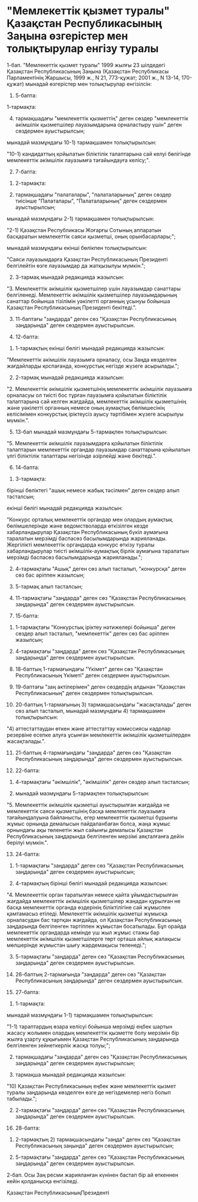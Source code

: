 # "Мемлекеттік қызмет туралы" Қазақстан Республикасының Заңына өзгерістер мен толықтырулар енгізу туралы

1-бап. "Мемлекеттік қызмет туралы" 1999 жылғы 23 шілдедегі Қазақстан Республикасының Заңына (Қазақстан Республикасы Парламентінің Жаршысы, 1999 ж., N 21, 773-құжат; 2001 ж., N 13-14, 170-құжат) мынадай өзгерістер мен толықтырулар енгізілсін:

1. 5-бапта:

1-тармақта:

4) тармақшадағы "мемлекеттік қызметтің" деген сөздер "мемлекеттік әкімшілік қызметшілер лауазымдарына орналастыру үшін" деген сөздермен ауыстырылсын;

мынадай мазмұндағы 10-1) тармақшамен толықтырылсын:

"10-1) кандидаттың қойылатын біліктілік талаптарына сай келуі бөлігінде мемлекеттік әкімшілік лауазымға тағайындауға келісу;".

2. 7-бапта:

1) 2-тармақта:

2) тармақшадағы "палаталары", "палаталарының" деген сөздер тиісінше "Палаталары", "Палаталарының" деген сөздермен ауыстырылсын;

мынадай мазмұндағы 2-1) тармақшамен толықтырылсын:

"2-1) Қазақстан Республикасы Жоғарғы Сотының аппаратын басқаратын мемлекеттік саяси қызметші, оның орынбасарлары;";

мынадай мазмұндағы екінші бөлікпен толықтырылсын:

"Саяси лауазымдарға Қазақстан Республикасының Президенті белгілейтін өзге лауазымдар да жатқызылуы мүмкін.";

2) 3-тармақ мынадай редакцияда жазылсын:

"3. Мемлекеттік әкімшілік қызметшілер үшін лауазымдар санаттары белгіленеді. Мемлекеттік әкімшілік қызметшілер лауазымдарының санаттар бойынша тізілімін уәкілетті органның ұсынуы бойынша Қазақстан Республикасының Президенті бекітеді.".

3. 11-баптағы "заңдарда" деген сөз "Қазақстан Республикасының заңдарында" деген сөздермен ауыстырылсын.

4. 12-бапта:

1) 1-тармақтың екінші бөлігі мынадай редакцияда жазылсын:

"Мемлекеттік әкімшілік лауазымға орналасу, осы Заңда көзделген жағдайларды қоспағанда, конкурстық негізде жүзеге асырылады.";

2) 2-тармақ мынадай редакцияда жазылсын:

"2. Мемлекеттік әкімшілік қызметшінің мемлекеттік әкімшілік лауазымға орналасуы ол тиісті бос тұрған лауазымға қойылатын біліктілік талаптарына сай келген жағдайда, мемлекеттік әкімшілік қызметшінің және уәкілетті органның немесе оның аумақтық бөлімшесінің келісімімен конкурстық іріктеусіз ауысу тәртібімен жүзеге асырылуы мүмкін.".

5. 13-бап мынадай мазмұндағы 5-тармақпен толықтырылсын:

"5. Мемлекеттік әкімшілік лауазымдарға қойылатын біліктілік талаптарын мемлекеттік органдар лауазымдар санаттарына қойылатын үлгі біліктілік талаптары негізінде әзірлейді және бекітеді.".

6. 14-бапта:

1) 3-тармақта:

бірінші бөліктегі "ашық немесе жабық тәсілмен" деген сөздер алып тасталсын;

екінші бөлігі мынадай редакцияда жазылсын:

"Конкурс орталық мемлекеттік органдар мен олардың аумақтық бөлімшелерінде және ведомстволарда өткізілген кезде хабарландырулар Қазақстан Республикасының бүкіл аумағына таралатын мерзімді баспасөз басылымдарында жарияланады. Жергілікті мемлекеттік органдарда конкурс өткізу туралы хабарландырулар тиісті әкімшілік-аумақтық бірлік аумағына таралатын мерзімді баспасөз басылымдарында жарияланады.";

2) 4-тармақтағы "Ашық" деген сөз алып тасталып, "конкурсқа" деген сөз бас әріппен жазылсын;

3) 5-тармақ алып тасталсын;

4) 11-тармақтағы "заңдарда" деген сөз "Қазақстан Республикасының заңдарында" деген сөздермен ауыстырылсын.

7. 15-бапта:

1) 1-тармақтағы "Конкурстық іріктеу нәтижелері бойынша" деген сөздер алып тасталып, "мемлекеттік" деген сөз бас әріппен жазылсын;

2) 4-тармақтағы "заңдарда" деген сөз "Қазақстан Республикасының заңдарында" деген сөздермен ауыстырылсын.

8. 18-баптың 1-тармағындағы "Үкімет" деген сөз "Қазақстан Республикасының Үкіметі" деген сөздермен ауыстырылсын.

9. 19-баптағы "заң актілерімен" деген сөздердің алдынан "Қазақстан Республикасының" деген сөздермен толықтырылсын.

10. 20-баптың 1-тармағының 3) тармақшасындағы "жасақталады" деген сөз алып тасталып, мынадай мазмұндағы 4) тармақшамен толықтырылсын:

"4) аттестаттаудан өткен және аттестаттау комиссиясы кадрлар резервіне есепке алуға ұсынған мемлекеттік әкімшілік қызметшілерден жасақталады.".

11. 21-баптың 4-тармағындағы "заңдарда" деген сөз "Қазақстан Республикасының заңдарында" деген сөздермен ауыстырылсын.

12. 22-бапта:

1) 4-тармақтағы "әкімшілік", "әкімшілік" деген сөздер алып тасталсын;

2) мынадай мазмұндағы 5-тармақпен толықтырылсын:

"5. Мемлекеттік әкімшілік қызметші ауыстырылған жағдайда не мемлекеттік саяси қызметшінің басқа мемлекеттік лауазымға тағайындалуына байланысты, егер мемлекеттік қызметші бұрынғы жұмыс орнында демалысын пайдаланбаған болса, жаңа жұмыс орнындағы ақы төленетін жыл сайынғы демалысы Қазақстан Республикасының заңдарында белгіленген мерзімі аяқталғанға дейін берілуі мүмкін.".

13. 24-бапта:

1) 1-тармақтағы "заңдарда" деген сөз "Қазақстан Республикасының заңдарында" деген сөздермен ауыстырылсын;

2) 4-тармақтың бірінші бөлігі мынадай редакцияда жазылсын:

"4. Мемлекеттік орган таратылған немесе қайта ұйымдастырылған жағдайда мемлекеттік әкімшілік қызметшілер жаңадан құрылған не басқа мемлекеттік органда өздерінің біліктілігіне сай жұмыспен қамтамасыз етіледі. Мемлекеттік әкімшілік қызметші жұмысқа орналасудан бас тартқан жағдайда, ол Қазақстан Республикасының заңдарында белгіленген тәртіппен жұмыстан босатылады. Бұл орайда мемлекеттік органдарда кемінде үш жыл жұмыс стажы бар мемлекеттік әкімшілік қызметшілерге төрт орташа айлық жалақысы мөлшерінде жұмыстан шығу жәрдемақысы төленеді.";

3) 5-тармақтағы "заңдарда" деген сөз "Қазақстан Республикасының заңдарында" деген сөздермен ауыстырылсын.

14. 26-баптың 2-тармағында "заңдарда" деген сөз "Қазақстан Республикасының заңдарында" деген сөздермен ауыстырылсын.

15. 27-бапта:

1) 1-тармақта:

мынадай мазмұндағы 1-1) тармақшамен толықтырылсын:

"1-1) тараптардың өзара келісуі бойынша мерзімді еңбек шартын жасасу жолымен олардың мемлекеттік қызметте болу мерзімін бір жылға ұзарту құқығымен Қазақстан Республикасының заңдарында белгіленген зейнеткерлік жасқа толуы;";

2) тармақшадағы "заңдарда" деген сөз "Қазақстан Республикасының заңдарында" деген сөздермен ауыстырылсын;

10) тармақша мынадай редакцияда жазылсын:

"10) Қазақстан Республикасының еңбек және мемлекеттік қызмет туралы заңдарында көзделген өзге де негіздемелер негіз болып табылады.";

2) 2-тармақтағы "заңдарда" деген сөз "Қазақстан Республикасының заңдарында" деген сөздермен ауыстырылсын.

16. 28-бапта:

1) 2-тармақтың 2) тармақшасындағы "заңда" деген сөз "Қазақстан Республикасының заңында" деген сөздермен ауыстырылсын;

2) 5-тармақтағы "заңдарда" деген сөз "Қазақстан Республикасының заңдарында" деген сөздермен ауыстырылсын.

2-бап. Осы Заң ресми жарияланған күнінен бастап бір ай өткеннен кейін қолданысқа енгізіледі.

Қазақстан РеспубликасыныңПрезиденті

